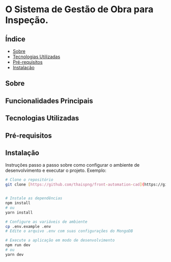 # O Sistema de Gestão de Obra para Inspeção.

## Índice

- [Sobre](#sobre)
- [Tecnologias Utilizadas](#tecnologias-utilizadas)
- [Pré-requisitos](#pré-requisitos)
- [Instalação](#instalação)


## Sobre



## Funcionalidades Principais


## Tecnologias Utilizadas



## Pré-requisitos



## Instalação

Instruções passo a passo sobre como configurar o ambiente de desenvolvimento e executar o projeto. Exemplo:

```bash
# Clone o repositório
git clone [https://github.com/thaispng/front-automation-cad](https://github.com/thaispng/front-automation-cad.git)


# Instale as dependências
npm install
# ou
yarn install

# Configure as variáveis de ambiente
cp .env.example .env
# Edite o arquivo .env com suas configurações do MongoDB

# Execute a aplicação em modo de desenvolvimento
npm run dev
# ou
yarn dev

